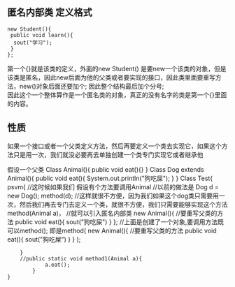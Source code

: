 ## 匿名内部类  定义格式 

    new Student(){
     public void learn(){
      sout("学习");
     }
    };
    
第一个{}就是该类的定义，外面的new Student() 是要new一个该类的对象，但是该类是匿名，因此new后面为他的父类或者要实现的接口，因此类里面要重写方法，new()对象后面还要加个; 因此整个结构最后加个分号;  
因此这个一个整体算作是一个匿名类的对象，真正的没有名字的类是第一个{}里面的内容。

## 性质

如果一个接口或者一个父类定义方法，然后再要定义一个类去实现它，如果这个方法只是用一次，我们就没必要再去单独创建一个类专门实现它或者继承他

假设一个父类
    Class Animal(){
        public void eat(){}
    }
    Class Dog extends Animal(){
        public void eat(){
            System.out.println("狗吃屎");
        }
    }
    Class Test{
        psvm{
            //这时候如果我们
            假设有个方法要调用Animal
            //以前的做法是
            Dog d = new Dog();
            method(d);
            //这样就很不方便，因为我们如果这个dog类只需要用一次，然后我们再去专门去定义一个类，就很不方便，我们只需要能够实现这个方法method(Animal a)，
            //就可以引入匿名内部类
            new Animal(){
                //要重写父类的方法
                public void eat(){
                    sout("狗吃屎")
                }
            };
            //上面是创建了一个对象,要调用方法既可以method();
            即是method(
                new Animal(){
                    //要重写父类的方法
                    public void eat(){
                        sout("狗吃屎")
                    }
                }
            );
            
        }
        //public static void method1(Animal a){
                a.eat();
            }
    }
    
